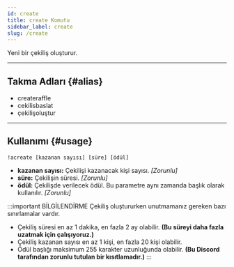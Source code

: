 ```yaml
---
id: create
title: create Komutu
sidebar_label: create
slug: /create
---
```

Yeni bir çekiliş oluşturur.

---

## Takma Adları {#alias}

- createraffle
- cekilisbaslat
- çekilişoluştur

---

## Kullanımı {#usage}

`!acreate [kazanan sayısı] [süre] [ödül]`

- **kazanan sayısı:** Çekilişi kazanacak kişi sayısı. *[Zorunlu]*
- **süre:** Çekilişin süresi. *[Zorunlu]*
- **ödül:** Çekilişde verilecek ödül. Bu parametre aynı zamanda başlık olarak kullanılır. *[Zorunlu]*

:::important BİLGİLENDİRME
Çekiliş oluştururken unutmamanız gereken bazı sınırlamalar vardır. 

* Çekiliş süresi en az 1 dakika, en fazla 2 ay olabilir. **(Bu süreyi daha fazla uzatmak için çalışıyoruz.)**
* Çekiliş kazanan sayısı en az 1 kişi, en fazla 20 kişi olabilir.
* Ödül başlığı maksimum 255 karakter uzunluğunda olabilir. **(Bu Discord tarafından zorunlu tutulan bir kısıtlamadır.)**
:::
